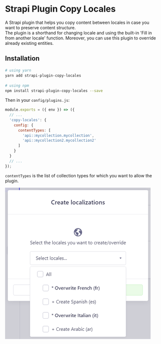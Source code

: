 # Strapi Plugin Copy Locales

A Strapi plugin that helps you copy content between locales in case you want to preserve content structure.\
The plugin is a shorthand for changing locale and using the built-in 'Fill in from another locale' function. Moreover, you can use this plugin to override already existing entities.

## Installation

```bash
# using yarn
yarn add strapi-plugin-copy-locales

# using npm
npm install strapi-plugin-copy-locales --save
```

Then in your `config/plugins.js`:
```js
module.exports = ({ env }) => ({
  // ...
  'copy-locales': {
    config: {
      contentTypes: [
        'api::mycollection.mycollection',
        'api::mycollection2.mycollection2'
      ]
    }
  }
  // ...
});
```

`contentTypes` is the list of collection types for which you want to allow the plugin.

![](https://raw.githubusercontent.com/Freyb/strapi-plugin-copy-locales/main/images/modal.png)